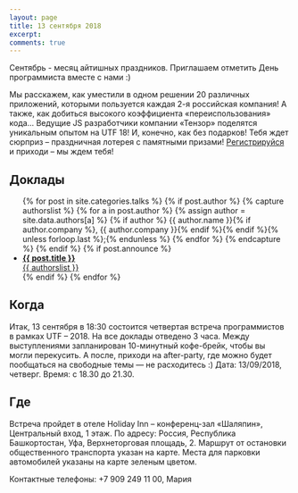 ```yaml
---
layout: page
title: 13 сентября 2018
excerpt:
comments: true
---
```


Сентябрь - месяц айтишных праздников. Приглашаем отметить День программиста вместе с нами :)

Мы расскажем, как уместили в одном решении 20 различных приложений, которыми пользуется каждая 2-я российская компания!  А также, как добиться высокого коэффициента «переиспользования» кода… Ведущие JS разработчики компании «Тензор» поделятся уникальным опытом на UTF 18!
И, конечно, как без подарков! Тебя ждет сюрприз – праздничная лотерея с памятными призами!
[Регистрируйся][register] и приходи – мы ждем тебя!


Доклады
-------

<ul class="post-list">
{% for post in site.categories.talks %}
  {% if post.author %}
    {% capture authorslist %}
      {% for a in post.author %}
        {% assign author = site.data.authors[a] %}
        {% if author %} {{ author.name }}{% if author.company %}, {{ author.company }}{% endif %}{% endif %}{% unless forloop.last %};{% endunless %}
      {% endfor %}
    {% endcapture %}
  {% endif %}
  {% if post.announce %}
  <li><a href="{{ site.url }}{{ post.url }}"><b>{{ post.title }}</b><br/>{{ authorslist }}</a></li>
  {% endif %}
{% endfor %}
</ul>

Когда
-----

Итак, 13 сентября в 18:30 состоится четвертая встреча программистов в рамках UTF – 2018.  На все доклады отведено 3 часа. Между выступлениями запланирован 10-минутный кофе-брейк, чтобы вы могли перекусить. А после, приходи на after-party, где можно будет пообщаться на свободные темы — не расходитесь :)
Дата: 13/09/2018, четверг.
Время: с 18.30 до 21.30.


Где
---

Встреча пройдет в отеле Holiday Inn – конференц-зал «Шаляпин», Центральный вход, 1 этаж. По адресу: Россия, Республика Башкортостан, Уфа, Верхнеторговая площадь, 2. 
Маршрут от остановки общественного транспорта указан на карте.
Места для парковки автомобилей указаны на карте зеленым цветом.

Контактные телефоны: +7 909 249 11 00, Мария


<script type="text/javascript" charset="utf-8" async src="https://api-maps.yandex.ru/services/constructor/1.0/js/?um=constructor%3A9d2543421718b1f17a67800b32bcf55128119cb491f29743f021b6a978dbe0cc&amp;width=834&amp;height=720&amp;lang=ru_RU&amp;scroll=true"></script>

<!--
<ul class="post-list">
{% for post in site.posts limit:10 %}
  <li><article><a href="{{ site.url }}{{ post.url }}">{{ post.title }} <span class="entry-date"><time datetime="{{ post.date | date_to_xmlschema }}">{{ post.date | date: "%B %d, %Y" }}</time></span></a></article></li>
{% endfor %}
</ul>
-->

[register]: /register/
[place]: http://territory3000.ru/
[tensor]: http://tensor.ru/
[speakers]: /speakers/
